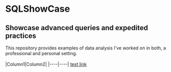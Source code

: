 # SQLShowCase
## Showcase advanced queries and expedited practices
This repository provides examples of data analysis I've worked on in both, a professional and personal setting.
<br>
<br>
|Column1|Column2|
|----|----|
[test link](https://www.google.com/)
